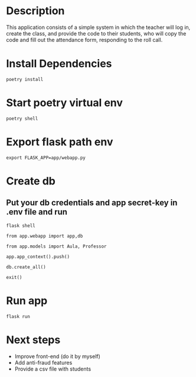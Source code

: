 # Description
This application consists of a simple system in which the teacher will log in, create the class, and provide the code to their students, who will copy the code and fill out the attendance form, responding to the roll call.

# Install Dependencies
`poetry install`
# Start poetry virtual env
`poetry shell`
# Export flask path env
`export FLASK_APP=app/webapp.py`
# Create db
## Put your db credentials and app secret-key  in .env file and run

`flask shell`

`from app.webapp import app,db`

`from app.models import Aula, Professor`

`app.app_context().push()`

`db.create_all()`

`exit()`
# Run app
`flask run`
# Next steps
- Improve front-end (do it by myself)
- Add anti-fraud features
- Provide a csv file with students
